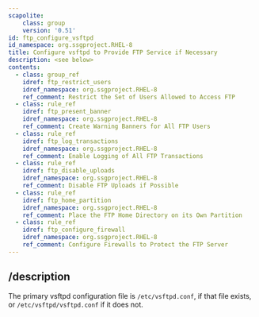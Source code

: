 ```yaml
---
scapolite:
    class: group
    version: '0.51'
id: ftp_configure_vsftpd
id_namespace: org.ssgproject.RHEL-8
title: Configure vsftpd to Provide FTP Service if Necessary
description: <see below>
contents:
  - class: group_ref
    idref: ftp_restrict_users
    idref_namespace: org.ssgproject.RHEL-8
    ref_comment: Restrict the Set of Users Allowed to Access FTP
  - class: rule_ref
    idref: ftp_present_banner
    idref_namespace: org.ssgproject.RHEL-8
    ref_comment: Create Warning Banners for All FTP Users
  - class: rule_ref
    idref: ftp_log_transactions
    idref_namespace: org.ssgproject.RHEL-8
    ref_comment: Enable Logging of All FTP Transactions
  - class: rule_ref
    idref: ftp_disable_uploads
    idref_namespace: org.ssgproject.RHEL-8
    ref_comment: Disable FTP Uploads if Possible
  - class: rule_ref
    idref: ftp_home_partition
    idref_namespace: org.ssgproject.RHEL-8
    ref_comment: Place the FTP Home Directory on its Own Partition
  - class: rule_ref
    idref: ftp_configure_firewall
    idref_namespace: org.ssgproject.RHEL-8
    ref_comment: Configure Firewalls to Protect the FTP Server
---
```



## /description

The
primary vsftpd configuration file is `/etc/vsftpd.conf`, if that file
exists, or `/etc/vsftpd/vsftpd.conf` if it does not.
